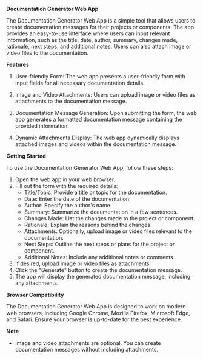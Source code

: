 **Documentation Generator Web App**

The Documentation Generator Web App is a simple tool that allows users to create documentation messages for their projects or components. The app provides an easy-to-use interface where users can input relevant information, such as the title, date, author, summary, changes made, rationale, next steps, and additional notes. Users can also attach image or video files to the documentation.

**Features**

1. User-friendly Form: The web app presents a user-friendly form with input fields for all necessary documentation details.

2. Image and Video Attachments: Users can upload image or video files as attachments to the documentation message.

3. Documentation Message Generation: Upon submitting the form, the web app generates a formatted documentation message containing the provided information.

4. Dynamic Attachments Display: The web app dynamically displays attached images and videos within the documentation message.

**Getting Started**

To use the Documentation Generator Web App, follow these steps:

1. Open the web app in your web browser.
2. Fill out the form with the required details:
   - Title/Topic: Provide a title or topic for the documentation.
   - Date: Enter the date of the documentation.
   - Author: Specify the author's name.
   - Summary: Summarize the documentation in a few sentences.
   - Changes Made: List the changes made to the project or component.
   - Rationale: Explain the reasons behind the changes.
   - Attachments: Optionally, upload image or video files relevant to the documentation.
   - Next Steps: Outline the next steps or plans for the project or component.
   - Additional Notes: Include any additional notes or comments.
3. If desired, upload image or video files as attachments.
4. Click the "Generate" button to create the documentation message.
5. The app will display the generated documentation message, including any attachments.

**Browser Compatibility**

The Documentation Generator Web App is designed to work on modern web browsers, including Google Chrome, Mozilla Firefox, Microsoft Edge, and Safari. Ensure your browser is up-to-date for the best experience.

**Note**

- Image and video attachments are optional. You can create documentation messages without including attachments.
